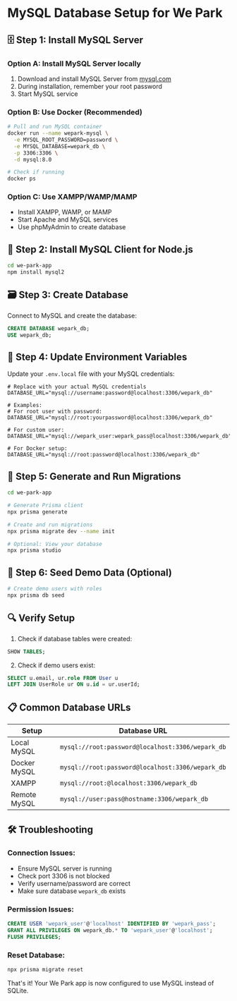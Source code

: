 # MySQL Database Setup for We Park

## 🗄️ **Step 1: Install MySQL Server**

### Option A: Install MySQL Server locally
1. Download and install MySQL Server from [mysql.com](https://dev.mysql.com/downloads/mysql/)
2. During installation, remember your root password
3. Start MySQL service

### Option B: Use Docker (Recommended)
```bash
# Pull and run MySQL container
docker run --name wepark-mysql \
  -e MYSQL_ROOT_PASSWORD=password \
  -e MYSQL_DATABASE=wepark_db \
  -p 3306:3306 \
  -d mysql:8.0

# Check if running
docker ps
```

### Option C: Use XAMPP/WAMP/MAMP
- Install XAMPP, WAMP, or MAMP
- Start Apache and MySQL services
- Use phpMyAdmin to create database

## 🔧 **Step 2: Install MySQL Client for Node.js**

```bash
cd we-park-app
npm install mysql2
```

## 🗃️ **Step 3: Create Database**

Connect to MySQL and create the database:

```sql
CREATE DATABASE wepark_db;
USE wepark_db;
```

## 🔗 **Step 4: Update Environment Variables**

Update your `.env.local` file with your MySQL credentials:

```env
# Replace with your actual MySQL credentials
DATABASE_URL="mysql://username:password@localhost:3306/wepark_db"

# Examples:
# For root user with password:
DATABASE_URL="mysql://root:yourpassword@localhost:3306/wepark_db"

# For custom user:
DATABASE_URL="mysql://wepark_user:wepark_pass@localhost:3306/wepark_db"

# For Docker setup:
DATABASE_URL="mysql://root:password@localhost:3306/wepark_db"
```

## 🚀 **Step 5: Generate and Run Migrations**

```bash
cd we-park-app

# Generate Prisma client
npx prisma generate

# Create and run migrations
npx prisma migrate dev --name init

# Optional: View your database
npx prisma studio
```

## 🧪 **Step 6: Seed Demo Data (Optional)**

```bash
# Create demo users with roles
npx prisma db seed
```

## 🔍 **Verify Setup**

1. Check if database tables were created:
```sql
SHOW TABLES;
```

2. Check if demo users exist:
```sql
SELECT u.email, ur.role FROM User u 
LEFT JOIN UserRole ur ON u.id = ur.userId;
```

## 📋 **Common Database URLs**

| Setup | Database URL |
|-------|-------------|
| Local MySQL | `mysql://root:password@localhost:3306/wepark_db` |
| Docker MySQL | `mysql://root:password@localhost:3306/wepark_db` |
| XAMPP | `mysql://root:@localhost:3306/wepark_db` |
| Remote MySQL | `mysql://user:pass@hostname:3306/wepark_db` |

## 🛠️ **Troubleshooting**

### Connection Issues:
- Ensure MySQL server is running
- Check port 3306 is not blocked
- Verify username/password are correct
- Make sure database `wepark_db` exists

### Permission Issues:
```sql
CREATE USER 'wepark_user'@'localhost' IDENTIFIED BY 'wepark_pass';
GRANT ALL PRIVILEGES ON wepark_db.* TO 'wepark_user'@'localhost';
FLUSH PRIVILEGES;
```

### Reset Database:
```bash
npx prisma migrate reset
```

That's it! Your We Park app is now configured to use MySQL instead of SQLite.
